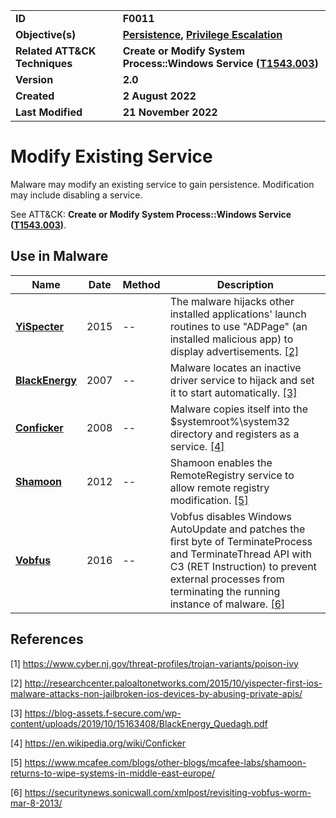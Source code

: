 <table>
<tr>
<td><b>ID</b></td>
<td><b>F0011</b></td>
</tr>
<tr>
<td><b>Objective(s)</b></td>
<td><b><a href="../persistence">Persistence</a>, <a href="../privilege-escalation">Privilege Escalation</a></b></td>
</tr>
<tr>
<td><b>Related ATT&CK Techniques</b></td>
<td><b>Create or Modify System Process::Windows Service (<a href="https://attack.mitre.org/techniques/T1543/003/">T1543.003</a>)</b></td>
</tr>
<tr>
<td><b>Version</b></td>
<td><b>2.0</b></td>
</tr>
<tr>
<td><b>Created</b></td>
<td><b>2 August 2022</b></td>
</tr>
<tr>
<td><b>Last Modified</b></td>
<td><b>21 November 2022</b></td>
</tr>
</table>


# Modify Existing Service

Malware may modify an existing service to gain persistence. Modification may include disabling a service.

See ATT&CK: **Create or Modify System Process::Windows Service ([T1543.003](https://attack.mitre.org/techniques/T1543/003/))**.

## Use in Malware

|Name|Date|Method|Description|
|---|---|---|---|
|[**YiSpecter**](../xample-malware/yispecter.md)|2015|--|The malware hijacks other installed applications' launch routines to use "ADPage" (an installed malicious app) to display advertisements. [[2]](#2)|
|[**BlackEnergy**](../xample-malware/blackenergy.md)|2007|--|Malware locates an inactive driver service to hijack and set it to start automatically. [[3]](#3)|
|[**Conficker**](../xample-malware/conficker.md)|2008|--|Malware copies itself into the $systemroot%\system32 directory and registers as a service. [[4]](#4)|
|[**Shamoon**](../xample-malware/shamoon.md)|2012|--|Shamoon enables the RemoteRegistry service to allow remote registry modification. [[5]](#5)|
|[**Vobfus**](../xample-malware/vobfus.md)|2016|--|Vobfus disables Windows AutoUpdate and patches the first byte of TerminateProcess and TerminateThread API with C3 (RET Instruction) to prevent external processes from terminating the running instance of malware. [[6]](#6)|


## References

<a name="1">[1]</a> https://www.cyber.nj.gov/threat-profiles/trojan-variants/poison-ivy

<a name="2">[2]</a> http://researchcenter.paloaltonetworks.com/2015/10/yispecter-first-ios-malware-attacks-non-jailbroken-ios-devices-by-abusing-private-apis/

<a name="3">[3]</a> https://blog-assets.f-secure.com/wp-content/uploads/2019/10/15163408/BlackEnergy_Quedagh.pdf

<a name="4">[4]</a> https://en.wikipedia.org/wiki/Conficker

<a name="5">[5]</a> https://www.mcafee.com/blogs/other-blogs/mcafee-labs/shamoon-returns-to-wipe-systems-in-middle-east-europe/

<a name="6">[6]</a> https://securitynews.sonicwall.com/xmlpost/revisiting-vobfus-worm-mar-8-2013/